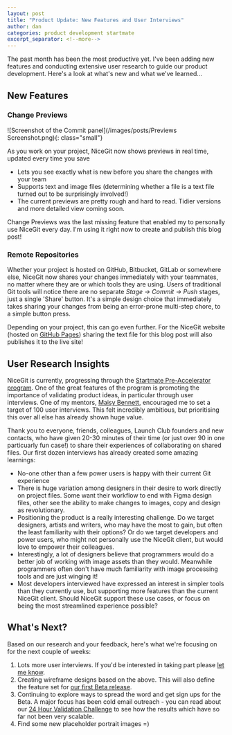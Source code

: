 ```yaml
---
layout: post
title: "Product Update: New Features and User Interviews"
author: dan
categories: product development startmate
excerpt_separator: <!--more-->
---
```


The past month has been the most productive yet. I've been adding new features and conducting extensive user research to guide our product development. Here's a look at what's new and what we've learned...

<!--more-->

## New Features

### Change Previews

![Screenshot of the Commit panel](/images/posts/Previews Screenshot.png){: class="small"}

As you work on your project, NiceGit now shows previews in real time, updated every time you save

- Lets you see exactly what is new before you share the changes with your team
- Supports text and image files (determining whether a file is a text file turned out to be surprisingly involved!)
- The current previews are pretty rough and hard to read. Tidier versions and more detailed view coming soon.

Change Previews was the last missing feature that enabled my to personally use NiceGit every day. I'm using it right now to create and publish this blog post!

### Remote Repositories

Whether your project is hosted on GitHub, Bitbucket, GitLab or somewhere else, NiceGit now shares your changes immediately with your teammates, no matter where they are or which tools they are using. Users of traditional Git tools will notice there are no separate _Stage → Commit → Push_ stages, just a single 'Share' button. It's a simple design choice that immediately takes sharing your changes from being an error-prone multi-step chore, to a simple button press.

Depending on your project, this can go even further. For the NiceGit website (hosted on [GitHub Pages](https://docs.github.com/en/pages)) sharing the text file for this blog post will also publishes it to the live site!

## User Research Insights

NiceGit is currently, progressing  through the [Startmate Pre-Accelerator program](/2024/03/25/startmate-launch-club.html). One of the great features of the program is promoting the importance of validating product ideas, in particular through user interviews. One of my mentors, [Maisy Bennett](https://www.linkedin.com/in/maisy-bennett-818a4b140/), encouraged me to set a target of 100 user interviews. This felt incredibly ambitious, but prioritising this over all else has already shown huge value.

Thank you to everyone, friends, colleagues, Launch Club founders and new contacts, who have given 20-30 minutes of their time (or just over 90 in one particuarly fun case!) to share their experiences of collaborating on shared files. Our first dozen interviews has already created some amazing learnings:

- No-one other than a few power users is happy with their current Git experience
- There is huge variation among designers in their desire to work directly on project files. Some want their workflow to end with Figma design files, other see the ability to make changes to images, copy and design as revolutionary.
- Positioning the product is a really interesting challenge. Do we target designers, artists and writers, who may have the most to gain, but often the least familiarity with their options? Or do we target developers and power users, who might not personally use the NiceGit client, but would love to empower their colleagues.
- Interestingly, a lot of designers believe that programmers would do a better job of working with image assets than they would. Meanwhile programmers often don't have much familiarity with image processing tools and are just winging it!
- Most developers interviewed have expressed an interest in simpler tools than they currently use, but supporting more features than the current NiceGit client. Should NiceGit support these use cases, or focus on being the most streamlined experience possible?

## What's Next?

Based on our research and your feedback, here's what we're focusing on for the next couple of weeks:

1. Lots more user interviews. If you'd be interested in taking part please [let me know](/contact.html).
1. Creating wireframe designs based on the above. This will also define the feature set for [our first Beta release](/#signup).
1. Continuing to explore ways to spread the word and get sign ups for the Beta. A major focus has been cold email outreach - you can read about our [24 Hour Validation Challenge](/2024/03/28/validation-challenge.html) to see how the results which have so far not been very scalable.
1. Find some new placeholder portrait images =)
